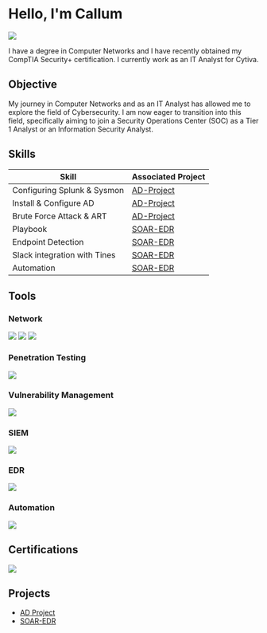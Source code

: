 
# Hello, I'm Callum
<a href="https://linkedin.com/in/callum-thorpe603919"><img src="https://img.shields.io/badge/-LinkedIn-0072b1?&style=for-the-badge&logo=linkedin&logoColor=white" /></a>

I have a degree in Computer Networks and I have recently obtained my CompTIA Security+ certification. I currently work as an IT Analyst for Cytiva.

## Objective

My journey in Computer Networks and as an IT Analyst has allowed me to explore the field of Cybersecurity. I am now eager to transition into this field, specifically aiming to join a Security Operations Center (SOC) as a Tier 1 Analyst or an Information Security Analyst.

## Skills

| Skill                                         | Associated Project         |
|-----------------------------------------------|----------------------------|
| Configuring Splunk & Sysmon                   | <a href="https://github.com/CRT-3005/AD-Project/tree/main"> AD-Project </a>|
| Install & Configure AD                        | <a href="https://github.com/CRT-3005/AD-Project/tree/main"> AD-Project </a>|
| Brute Force Attack & ART                      | <a href="https://github.com/CRT-3005/AD-Project/tree/main"> AD-Project </a>|
| Playbook                                      | <a href="https://github.com/CRT-3005/SOAR-EDR"> SOAR-EDR </a>|
| Endpoint Detection                            | <a href="https://github.com/CRT-3005/SOAR-EDR"> SOAR-EDR </a>|
| Slack integration with Tines                  | <a href="https://github.com/CRT-3005/SOAR-EDR"> SOAR-EDR </a>|
| Automation                                    | <a href="https://github.com/CRT-3005/SOAR-EDR"> SOAR-EDR </a>|

## Tools
### Network
<div>
    <img src="https://img.shields.io/badge/-Wireshark-1679A7?&style=for-the-badge&logo=Wireshark&logoColor=white" />
    <img src="https://img.shields.io/badge/-SolarWinds-FFA500?&style=for-the-badge&logo=SolarWinds&logoColor=white" />
    <img src="https://img.shields.io/badge/-Cisco%20Identity%20Services%20Engine-1679A7?&style=for-the-badge&logo=Cisco&logoColor=white" />
</div>

### Penetration Testing
<div>
    <img src="https://img.shields.io/badge/-Kali-FFFFFF?&style=for-the-badge&logo=Kali&logoColor=black" />
</div>

### Vulnerability Management
<div>
    <img src="https://img.shields.io/badge/-Rapid7-FF8C00?&style=for-the-badge&logo=Rapid7&logoColor=white" />
</div>

### SIEM
<div>
    <img src="https://img.shields.io/badge/-Splunk-000000?&style=for-the-badge&logo=Splunk&logoColor=white" />
</div>

### EDR
<div>
    <img src="https://img.shields.io/badge/-LimaCharlie-808080?&style=for-the-badge&logo=LimaCharlie&logoColor=white" />
</div>

### Automation
<div>
    <img src="https://img.shields.io/badge/-Tines-800080?&style=for-the-badge&logo=Tines&logoColor=white" />
</div>

## Certifications
<div>
    <img src="https://img.shields.io/badge/-Security%2B-FF0000?&style=for-the-badge&logo=CompTIA&logoColor=white" />
</div>

## Projects
- <a href="https://github.com/CRT-3005/AD-Project/tree/main"> AD Project </a>
- <a href="https://github.com/CRT-3005/SOAR-EDR"> SOAR-EDR </a>
